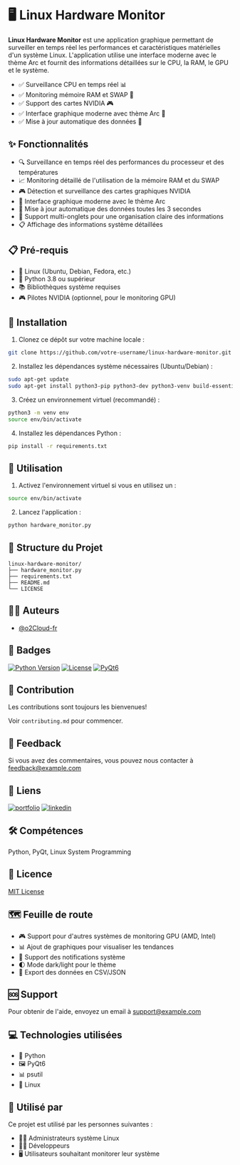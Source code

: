 # 🖥️ Linux Hardware Monitor

**Linux Hardware Monitor** est une application graphique permettant de surveiller en temps réel les performances et caractéristiques matérielles d'un système Linux. L'application utilise une interface moderne avec le thème Arc et fournit des informations détaillées sur le CPU, la RAM, le GPU et le système.

- ✅ Surveillance CPU en temps réel 📊
- ✅ Monitoring mémoire RAM et SWAP 💾
- ✅ Support des cartes NVIDIA 🎮
- ✅ Interface graphique moderne avec thème Arc 🎨
- ✅ Mise à jour automatique des données 🔄

## ✨ Fonctionnalités

- 🔍 Surveillance en temps réel des performances du processeur et des températures
- 📈 Monitoring détaillé de l'utilisation de la mémoire RAM et du SWAP
- 🎮 Détection et surveillance des cartes graphiques NVIDIA
- 🎨 Interface graphique moderne avec le thème Arc
- 🔄 Mise à jour automatique des données toutes les 3 secondes
- 📑 Support multi-onglets pour une organisation claire des informations
- 📋 Affichage des informations système détaillées

## 📋 Pré-requis

- 🐧 Linux (Ubuntu, Debian, Fedora, etc.)
- 🐍 Python 3.8 ou supérieur
- 📚 Bibliothèques système requises 
- 🎮 Pilotes NVIDIA (optionnel, pour le monitoring GPU)

## 🚀 Installation

1. Clonez ce dépôt sur votre machine locale :
```bash
git clone https://github.com/votre-username/linux-hardware-monitor.git
```

2. Installez les dépendances système nécessaires (Ubuntu/Debian) :
```bash
sudo apt-get update
sudo apt-get install python3-pip python3-dev python3-venv build-essential libxcb-xinerama0
```

3. Créez un environnement virtuel (recommandé) :
```bash
python3 -m venv env
source env/bin/activate
```

4. Installez les dépendances Python :
```bash
pip install -r requirements.txt
```

## 🎯 Utilisation

1. Activez l'environnement virtuel si vous en utilisez un :
```bash
source env/bin/activate
```

2. Lancez l'application :
```bash
python hardware_monitor.py
```

## 📂 Structure du Projet

```
linux-hardware-monitor/
├── hardware_monitor.py
├── requirements.txt
├── README.md
└── LICENSE
```

## 👨‍💻 Auteurs

- [@o2Cloud-fr](https://www.github.com/o2Cloud-fr)

## 🔖 Badges

[![Python Version](https://img.shields.io/badge/python-3.8%2B-blue.svg)]()
[![License](https://img.shields.io/badge/License-MIT-yellow.svg)]()
[![PyQt6](https://img.shields.io/badge/GUI-PyQt6-green.svg)]()

## 🤝 Contribution

Les contributions sont toujours les bienvenues!

Voir `contributing.md` pour commencer.

## 💬 Feedback

Si vous avez des commentaires, vous pouvez nous contacter à feedback@example.com

## 🔗 Liens

[![portfolio](https://img.shields.io/badge/my_portfolio-000?style=for-the-badge&logo=ko-fi&logoColor=white)](https://votre-portfolio.com/)
[![linkedin](https://img.shields.io/badge/linkedin-0A66C2?style=for-the-badge&logo=linkedin&logoColor=white)](https://www.linkedin.com/in/votre-profil/)

## 🛠️ Compétences

Python, PyQt, Linux System Programming

## 📝 Licence

[MIT License](LICENSE)

## 🗺️ Feuille de route

- 🎮 Support pour d'autres systèmes de monitoring GPU (AMD, Intel)
- 📊 Ajout de graphiques pour visualiser les tendances
- 🔔 Support des notifications système
- 🌓 Mode dark/light pour le thème
- 💾 Export des données en CSV/JSON

## 🆘 Support

Pour obtenir de l'aide, envoyez un email à support@example.com

## 💻 Technologies utilisées

- 🐍 Python
- 🖼️ PyQt6
- 📊 psutil
- 🐧 Linux

## 👥 Utilisé par

Ce projet est utilisé par les personnes suivantes :
- 👨‍💻 Administrateurs système Linux
- 👩‍💻 Développeurs
- 🖥️ Utilisateurs souhaitant monitorer leur système

